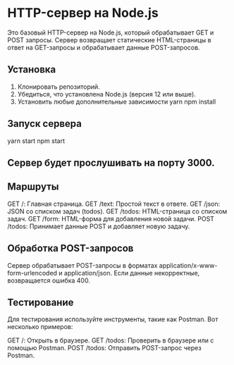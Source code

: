 # HTTP-сервер на Node.js

Это базовый HTTP-сервер на Node.js, который обрабатывает GET и POST запросы. Сервер возвращает статические HTML-страницы в ответ на GET-запросы и обрабатывает данные POST-запросов.

## Установка
1. Клонировать репозиторий.
2. Убедиться, что установлена Node.js (версия 12 или выше).
3. Установить любые дополнительные зависимости
yarn
npm install

## Запуск сервера 
yarn start
npm start


## Сервер будет прослушивать на порту 3000.

## Маршруты
GET /: Главная страница.
GET /text: Простой текст в ответе.
GET /json: JSON со списком задач (todos).
GET /todos: HTML-страница со списком задач.
GET /form: HTML-форма для добавления новой задачи.
POST /todos: Принимает данные POST и добавляет новую задачу.

## Обработка POST-запросов
Сервер обрабатывает POST-запросы в форматах application/x-www-form-urlencoded и application/json. Если данные некорректные, возвращается ошибка 400.

## Тестирование
Для тестирования используйте инструменты, такие как Postman. Вот несколько примеров:

GET /: Открыть в браузере.
GET /todos: Проверить в браузере или с помощью Postman.
POST /todos: Отправить POST-запрос через Postman.
